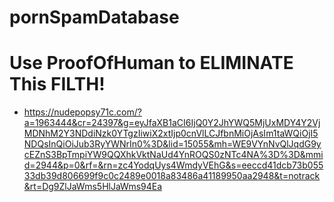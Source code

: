 # pornSpamDatabase

# Use ProofOfHuman to ELIMINATE This FILTH!
- https://nudepopsy71c.com/?a=1963444&cr=24397&g=eyJfaXB1aCI6IjQ0Y2JhYWQ5MjUxMDY4Y2VjMDNhM2Y3NDdiNzk0YTgzIiwiX2xtIjp0cnVlLCJfbnMiOjAsIm1taWQiOjI5NDQsInQiOiJub3RyYWNrIn0%3D&lid=15055&mh=WE9VYnNvQlJqdG9ycEZnS3BpTmpiYW9QQXhkVktNaUd4YnROQS0zNTc4NA%3D%3D&mmid=2944&p=0&rf=&rn=zc4YodqUys4WmdyVEhG&s=eeccd41dcb73b05533db39d806699f9c0c2489e0018a83486a41189950aa2948&t=notrack&rt=Dg9ZlJaWms5HlJaWms94Ea
